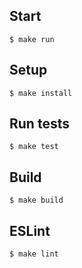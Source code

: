 ## Start

```
$ make run
```

## Setup

```
$ make install
```

## Run tests

```
$ make test
```

## Build

```
$ make build
```

## ESLint

```
$ make lint
```
